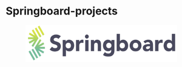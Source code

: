 # Springboard-projects

<p align="center">
  <img src="images/springboard_logo.png" width=400 height=100>
</p>
